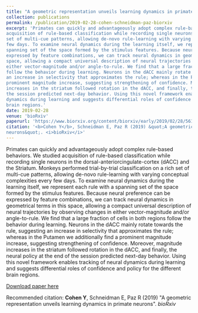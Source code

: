 ```yaml
---
title: "A geometric representation unveils learning dynamics in primate neurons"
collection: publications
permalink: /publication/2019-02-28-cohen-schneidman-paz-biorxiv
excerpt: 'Primates can quickly and advantageously adopt complex rule-based behaviors. We studiedacquisition of rule-based classification while recording single neurons in the dorsal-anteriorcingulate-cortex (dACC) and the Striatum. Monkeys performed trial-by-trial classification on a richset of multi-cue patterns, allowing de-novo rule-learning with varying conceptual complexities everyfew days. To examine neural dynamics during the learning itself, we represent each rule with aspanning set of the space formed by the stimulus features. Because neural preference can beexpressed by feature combinations, we can track neural dynamics in geometrical terms in thisspace, allowing a compact universal description of neural trajectories by observing changes ineither vector-magnitude and/or angle-to-rule. We find that a large fraction of cells in both regionsfollow the behavior during learning. Neurons in the dACC mainly rotate towards the rule, suggestingan increase in selectivity that approximates the rule; whereas in the Putamen we additionally find aprominent magnitude increase, suggesting strengthening of confidence. Moreover, magnitudeincreases in the striatum followed rotation in the dACC, and finally, the neural policy at the end ofthe session predicted next-day behavior. Using this novel framework enables tracking of neuraldynamics during learning and suggests differential roles of confidence and policy for the differentbrain regions.'
date: 2019-02-28
venue: 'bioRxiv'
paperurl: 'https://www.biorxiv.org/content/biorxiv/early/2019/02/28/561670.full.pdf'
citation: '<b>Cohen Y</b>, Schneidman E, Paz R (2019) &quot;A geometric representation unveils learning dynamics in primateneurons&quot;. <i>bioRxiv</i>'
---
```

Primates can quickly and advantageously adopt complex rule-based behaviors. We studiedacquisition of rule-based classification while recording single neurons in the dorsal-anteriorcingulate-cortex (dACC) and the Striatum. Monkeys performed trial-by-trial classification on a richset of multi-cue patterns, allowing de-novo rule-learning with varying conceptual complexities everyfew days. To examine neural dynamics during the learning itself, we represent each rule with aspanning set of the space formed by the stimulus features. Because neural preference can beexpressed by feature combinations, we can track neural dynamics in geometrical terms in thisspace, allowing a compact universal description of neural trajectories by observing changes ineither vector-magnitude and/or angle-to-rule. We find that a large fraction of cells in both regionsfollow the behavior during learning. Neurons in the dACC mainly rotate towards the rule, suggestingan increase in selectivity that approximates the rule; whereas in the Putamen we additionally find aprominent magnitude increase, suggesting strengthening of confidence. Moreover, magnitudeincreases in the striatum followed rotation in the dACC, and finally, the neural policy at the end ofthe session predicted next-day behavior. Using this novel framework enables tracking of neuraldynamics during learning and suggests differential roles of confidence and policy for the differentbrain regions.

[Download paper here](https://www.biorxiv.org/content/biorxiv/early/2019/02/28/561670.full.pdf)

Recommended citation: <b>Cohen Y</b>, Schneidman E, Paz R (2019) "A geometric representation unveils learning dynamics in primateneurons". <i>bioRxiv</i>